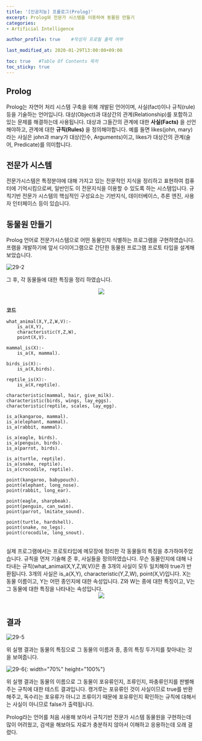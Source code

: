```yaml
---
title: '[인공지능] 프롤로그(Prolog)' 
excerpt: Prolog와 전문가 시스템을 이용하여 동물원 만들기
categories:
- Artificial Intelligence

author_profile: true    #작성자 프로필 출력 여부

last_modified_at: 2020-01-29T13:00:00+09:00

toc: true   #Table Of Contents 목차 
toc_sticky: true
---
```


## Prolog
Prolog는 자연어 처리 시스템 구축을 위해 개발된 언어이며, 사실(fact)이나 규칙(rule)등을 기술하는 언어입니다. 대상(Object)과 대상간의 관계(Relationship)를 포함하고 있는 문제를 해결하는데 사용됩니다. 대상과 그들간의 관계에 대한 __사실(Facts)__ 을 선언해야하고, 관계에 대한 __규칙(Rules)__ 을 정의해야합니다. 예를 들면 likes(john, mary)라는 사실은 john과 mary가 대상(인수, Arguments)이고, likes가 대상간의 관계(술어, Predicate)를 의미합니다.

## 전문가 시스템
전문가시스템은 특정분야에 대해 가지고 있는 전문적인 지식을 정리하고 표현하여 컴퓨터에 기억시킴으로써, 일반인도 이 전문지식을 이용할 수 있도록 하는 시스템입니다. 규칙기반 전문가 시스템의 핵심적인 구성요소는 기반지식, 데이터베이스, 추론 엔진, 사용자 인터페이스 등이 있습니다. 

## 동물원 만들기
Prolog 언어로 전문가시스템으로 어떤 동물인지 식별하는 프로그램을 구현하였습니다. 프램을 개발하기에 앞서 다이어그램으로 간단한 동물원 프로그램 프로토 타입을 설계해 보았습니다. 
<br>

![29-2](/assets/img/29-2.png)

그 후, 각 동물들에 대한 특징을 정리 하였습니다.
<br>

<center><img src="/assets/img/29-3.png"></center>

<br>

__코드__
```
what_animal(X,Y,Z,W,V):-
    is_a(X,Y),
    characteristic(Y,Z,W),
    point(X,V).

mammal_is(X):-
    is_a(X, mammal).

birds_is(X):-
    is_a(X,birds).

reptile_is(X):-
    is_a(X,reptile).

characteristic(mammal, hair, give_milk).
characteristic(birds, wings, lay_eggs).
characteristic(reptile, scales, lay_egg).

is_a(kangaroo, mammal).
is_a(elephant, mammal).
is_a(rabbit, mammal).

is_a(eagle, birds).
is_a(penguin, birds).
is_a(parrot, birds).

is_a(turtle, reptile).
is_a(snake, reptile).
is_a(crocodile, reptile).

point(kangaroo, babypouch).
point(elephant, long_nose).
point(rabbit, long_ear).

point(eagle, sharpbeak).
point(penguin, can_swim).
point(parrot, lmitate_sound).

point(turtle, hardshell).
point(snake, no_legs).
point(crocodile, long_snout).
```
<br>
실제 프로그램에서는 프로토타입에 메모장에 정리한 각 동물들의 특징을 추가하여주었습니다. 규칙을 먼저 기술해 준 후, 사실들을 정의하였습니다. 
무슨 동물인지에 대해 나타내는 규칙(what_animal(X,Y,Z,W,V))은 총 3개의 사실이 모두 일치해야 true가 반환됩니다.
3개의 사실은 is_a(X,Y), characteristic(Y,Z,W), point(X,V)입니다. X는 동물 이름이고, Y는 어떤 종인지에 대한 속성입니다. Z와 W는 종에 대한 특징이고, V는 그 동물에 대한 특징을 나타내는 속성입니다. 
<br>

<center><img src="/assets/img/29-4.png"></center>
<br>

## 결과

![29-5](/assets/img/29-5.png)

위 실행 결과는 동물의 특징으로 그 동물의 이름과 종, 종의 특징 두가지를 찾아내는 것을 보여줍니다. 


![29-6](/assets/img/29-6.png){: width="70%" height="100%"}

위 실행 결과는 동물의 이름으로 그 동물이 포유류인지, 조류인지, 파충류인지를 판별해주는 규칙에 대한 테스트 결과입니다. 캥거루는 포유류인 것이 사실이므로 true를 반환해주고, 독수리는 포유류가 아니고 조류이기 때문에 포유류인지 확인하는 규칙에 대해서는 사실이 아니므로 false가 출력됩니다. 

Prolog라는 언어를 처음 사용해 보아서 규칙기반 전문가 시스템 동물원을 구현하는데 많이 어려웠고, 검색을 해보아도 자료가 충분하지 않아서 이해하고 응용하는데 오래 걸렸다.